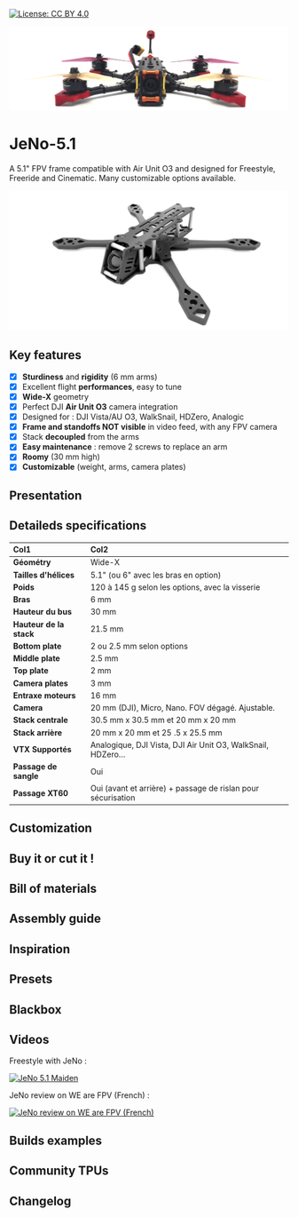 [![License: CC BY 4.0](https://img.shields.io/badge/License-CC_BY_4.0-lightgrey.svg)](https://creativecommons.org/licenses/by/4.0/)

![](./images/JeNo_front.jpg)

# JeNo-5.1
A 5.1" FPV frame compatible with Air Unit O3 and designed for Freestyle, Freeride and Cinematic. Many customizable options available.

![](./images/JeNo_3d_classic.jpg)

## Key features
- [x] **Sturdiness** and **rigidity** (6 mm arms)
- [x] Excellent flight **performances**, easy to tune
- [x] **Wide-X** geometry
- [x] Perfect DJI **Air Unit O3** camera integration
- [x] Designed for : DJI Vista/AU O3, WalkSnail, HDZero, Analogic
- [x] **Frame and standoffs NOT visible** in video feed, with any FPV camera
- [x] Stack **decoupled** from the arms
- [x] **Easy maintenance** : remove 2 screws to replace an arm
- [x] **Roomy** (30 mm high)
- [x] **Customizable** (weight, arms, camera plates)

## Presentation


## Detaileds specifications

| Col1 | Col2 | 
| :--- | :--- |
 | **Géométry** | Wide-X | 
 | **Tailles d'hélices** | 5.1" (ou 6" avec les bras en option) | 
 | **Poids** | 120 à 145 g selon les options, avec la visserie | 
 | **Bras** | 6 mm | 
 | **Hauteur du bus** | 30 mm | 
 | **Hauteur de la stack** | 21.5 mm | 
 | **Bottom plate** | 2 ou 2.5 mm selon options | 
 | **Middle plate** | 2.5 mm | 
 | **Top plate** | 2 mm | 
 | **Camera plates** | 3 mm | 
 | **Entraxe moteurs** | 16 mm | 
 | **Camera** | 20 mm (DJI), Micro, Nano. FOV dégagé. Ajustable.
 | **Stack centrale** | 30.5 mm x 30.5 mm et 20 mm x 20 mm | 
 | **Stack arrière** | 20 mm x 20 mm et 25 .5 x 25.5 mm | 
 | **VTX Supportés** | Analogique, DJI Vista, DJI Air Unit O3, WalkSnail, HDZero… | 
 | **Passage de sangle** | Oui | 
 | **Passage XT60** | Oui (avant et arrière) + passage de rislan pour sécurisation | 

## Customization


## Buy it or cut it !


## Bill of materials


## Assembly guide


## Inspiration


## Presets


## Blackbox


## Videos
Freestyle with JeNo :

[![JeNo 5.1 Maiden](https://img.youtube.com/vi/Fe3_sJf0j6o/0.jpg)](https://www.youtube.com/watch?v=Fe3_sJf0j6o "JeNo 5.1 Maiden - Click to Watch!")

JeNo review on WE are FPV (French) :

[![JeNo review on WE are FPV (French)](https://img.youtube.com/vi/RtPTJsno8Kg/0.jpg)](https://www.youtube.com/watch?v=RtPTJsno8Kg "JeNo review on WE are FPV (French) - Click to Watch!")

## Builds examples


## Community TPUs


## Changelog


